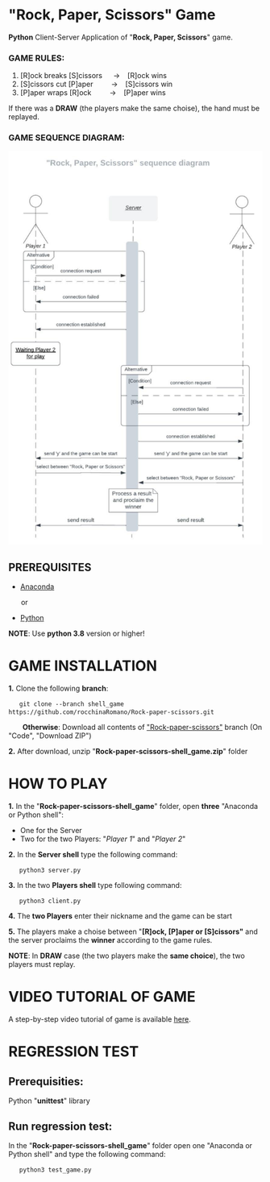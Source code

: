 # "Rock, Paper, Scissors" Game

**Python** Client-Server Application of "**Rock, Paper, Scissors**" game.

### GAME RULES:

1. [R]ock breaks [S]cissors  &ensp;&ensp; -> &ensp; [R]ock wins
2. [S]cissors cut [P]aper   &ensp;&ensp;&ensp;&ensp; -> &ensp; [S]cissors win
3. [P]aper wraps [R]ock      &ensp;&ensp;&ensp;&ensp; -> &ensp; [P]aper wins

If there was a **DRAW** (the players make the same choise), the hand must be replayed.


### GAME SEQUENCE DIAGRAM:

![Game diagram sequence](diagram_sequence.png)

## PREREQUISITES

- [Anaconda](https://www.anaconda.com/products/distribution)

&ensp;&ensp;&ensp; or 

- [Python](https://www.python.org/downloads/)

**NOTE**: Use **python 3.8** version or higher!


# GAME INSTALLATION 


**1.** Clone the following **branch**:

```console
   git clone --branch shell_game https://github.com/rocchinaRomano/Rock-paper-scissors.git
```  
        
&ensp;&ensp;&ensp;&ensp;**Otherwise**: Download all contents of ["Rock-paper-scissors"](https://github.com/rocchinaRomano/Rock-paper-scissors/tree/shell_game) branch (On "Code", "Download ZIP")

**2.** After download, unzip "**Rock-paper-scissors-shell_game.zip**" folder


# HOW TO PLAY

**1.** In the "**Rock-paper-scissors-shell_game**" folder, open **three** "Anaconda or Python shell":

   - One for the Server
   - Two for the two Players: "*Player 1*" and "*Player 2*"

**2.** In the **Server shell** type the following command:

```console
   python3 server.py
```  

**3.** In the two **Players shell** type following command:

```console
   python3 client.py
```  

**4.** The **two Players** enter their nickname and the game can be start

**5.** The players make a choise between "**[R]ock, [P]aper or [S]cissors"** and the server proclaims the **winner** according to the game rules.

**NOTE**: In **DRAW** case (the two players make the **same choice**), the two players must replay.

   
# VIDEO TUTORIAL OF GAME

A step-by-step video tutorial of game is available [here](https://github.com/rocchinaRomano/Rock-paper-scissors/blob/video_tutorial/game_tutorial_shell.mp4).


# REGRESSION TEST

## Prerequisities: 

Python "**unittest**"  library

## Run regression test:

In the "**Rock-paper-scissors-shell_game**" folder open one "Anaconda or Python shell" and type the following command:

```console
   python3 test_game.py
```